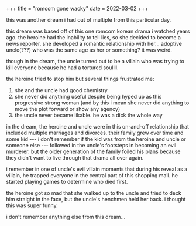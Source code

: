 +++
title = "romcom gone wacky"
date = 2022-03-02
+++

this was another dream i had out of multiple from this particular day.

this dream was based off of this one romcom korean drama i watched years ago. the heroine had the inability to tell lies, so she decided to become a news reporter. she developed a romantic relationship with her... adoptive uncle(???) who was the same age as her or something? it was weird.

though in the dream, the uncle turned out to be a villain who was trying to kill everyone because he had a tortured soullll.

the heroine tried to stop him but several things frustrated me:

1. she and the uncle had good chemistry
2. she never did anything useful despite being hyped up as this progressive strong woman (and by this i mean she never did anything to move the plot forward or show any agency)
3. the uncle never became likable. he was a dick the whole way

in the dream, the heroine and uncle were in this on-and-off relationship that included multiple marriages and divorces. their family grew over time and some kid --- i don't remember if the kid was from the heroine and uncle or someone else --- followed in the uncle's footsteps in becoming an evil murderer. but the older generation of the family foiled his plans because they didn't want to live through that drama all over again.

i remember in one of uncle's evil villain moments that during his reveal as a villain, he trapped everyone in the central part of this shopping mall. he started playing games to determine who died first.

the heroine got so mad that she walked up to the uncle and tried to deck him straight in the face, but the uncle's henchmen held her back. i thought this was super funny.

i don't remember anything else from this dream...